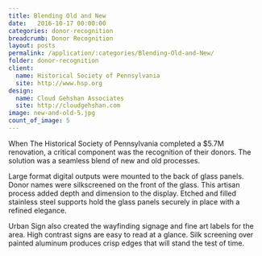 ```yaml
---
title: Blending Old and New
date:   2016-10-17 00:00:00
categories: donor-recognition
breadcrumb: Donor Recognition
layout: posts
permalink: /application/:categories/Blending-Old-and-New/
folder: donor-recognition
client:
  name: Historical Society of Pennsylvania
  site: http://www.hsp.org
design: 
  name: Cloud Gehshan Associates
  site: http://cloudgehshan.com
image: new-and-old-5.jpg
count_of_image: 5
---
```

<div class="col-xs-12 col-sm-12 col-md-12 col-lg-12">
  <div class="fotorama application-item__slider" data-nav="thumbs" data-thumbheight="109" border-width="3">
    <a {{ href | img : "fotorama/new-and-old-5.jpg" }}></a>
    <a {{ href | img : "fotorama/new-and-old-2.jpg" }}></a>
    <a {{ href | img : "fotorama/new-and-old-3.jpg" }}></a>
    <a {{ href | img : "fotorama/new-and-old-4.jpg" }}></a>
    <a {{ href | img : "fotorama/new-and-old-1.jpg" }}></a>
  </div>
  <div class="visible-xs application-item__icon-slider">
      <i class="icon-swipe"></i>
    </div>
<p class="application-item__content application-item__content--bottom">
    When The Historical Society of Pennsylvania completed a $5.7M renovation, a critical component was the recognition of their donors. The solution was a seamless blend of new and old processes.
  </p>
  <p class="application-item__content application-item__content--bottom">
    Large format digital outputs were mounted to the back of glass panels. Donor names were silkscreened on the front of the glass. This artisan process added depth and dimension to the display.  Etched and filled stainless steel supports hold the glass panels securely in place with a refined elegance.
  </p>
  <p class="application-item__content application-item__content--bottom">
    Urban Sign also created the wayfinding signage and fine art labels for the area. High contrast signs are easy to read at a glance. Silk screening over painted aluminum produces crisp edges that will stand the test of time.
  </p>
</div>

